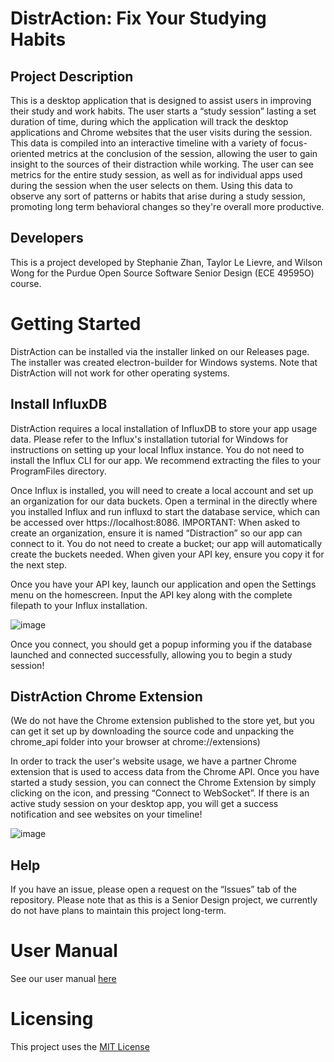 # DistrAction: Fix Your Studying Habits

## Project Description

This is a desktop application that is designed to assist users in improving their study and work habits. The user starts a “study session” lasting a set duration of time, during which the application will track the desktop applications and Chrome websites that the user visits during the session. This data is compiled into an interactive timeline with a variety of focus-oriented metrics at the conclusion of the session, allowing the user to gain insight to the sources of their distraction while working. The user can see metrics for the entire study session, as well as for individual apps used during the session when the user selects on them. Using this data to observe any sort of patterns or habits that arise during a study session, promoting long term behavioral changes so they're overall more productive.

## Developers

This is a project developed by Stephanie Zhan, Taylor Le Lievre, and Wilson Wong for the Purdue Open Source Software Senior Design (ECE 49595O) course. 

# Getting Started

DistrAction can be installed via the installer linked on our Releases page. The installer was created electron-builder for Windows systems. Note that DistrAction will not work for other operating systems.

## Install InfluxDB

DistrAction requires a local installation of InfluxDB to store your app usage data. Please refer to the Influx's installation tutorial for Windows for instructions on setting up your local Influx instance. You do not need to install the Influx CLI for our app. We recommend extracting the files to your ProgramFiles directory.

Once Influx is installed, you will need to create a local account and set up an organization for our data buckets. Open a terminal in the directly where you installed Influx and run influxd to start the database service, which can be accessed over https://localhost:8086. IMPORTANT: When asked to create an organization, ensure it is named “Distraction” so our app can connect to it. You do not need to create a bucket; our app will automatically create the buckets needed. When given your API key, ensure you copy it for the next step.

Once you have your API key, launch our application and open the Settings menu on the homescreen. Input the API key along with the complete filepath to your Influx installation.

![image](https://github.com/user-attachments/assets/3d2cff99-43d9-44c3-974a-93fa1611b910)


Once you connect, you should get a popup informing you if the database launched and connected successfully, allowing you to begin a study session!

## DistrAction Chrome Extension

(We do not have the Chrome extension published to the store yet, but you can get it set up by downloading the source code and unpacking the chrome_api folder into your browser at chrome://extensions)

In order to track the user's website usage, we have a partner Chrome extension that is used to access data from the Chrome API. Once you have started a study session, you can connect the Chrome Extension by simply clicking on the icon, and pressing “Connect to WebSocket”. If there is an active study session on your desktop app, you will get a success notification and see websites on your timeline!


![image](https://github.com/user-attachments/assets/248e611d-ace3-4790-bbc4-2117092c7fb7)



## Help 

If you have an issue, please open a request on the “Issues” tab of the repository. Please note that as this is a Senior Design project, we currently do not have plans to maintain this project long-term. 

# User Manual

See our user manual [here](https://github.com/tlelievre26/distraction-desktop/blob/documentation/USERMANUAL.md)

# Licensing

This project uses the [MIT License](https://github.com/tlelievre26/distraction-desktop/blob/documentation/LICENSE.md)

